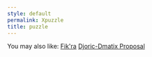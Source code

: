 ```yaml
---
style: default
permalink: Xpuzzle
title: puzzle
---
```

You may also like:
[Fik'ra](http://scp-wiki.net/fik-ra)
[Djoric-Dmatix Proposal](http://scp-wiki.net/djoric-dmatix-proposal)
